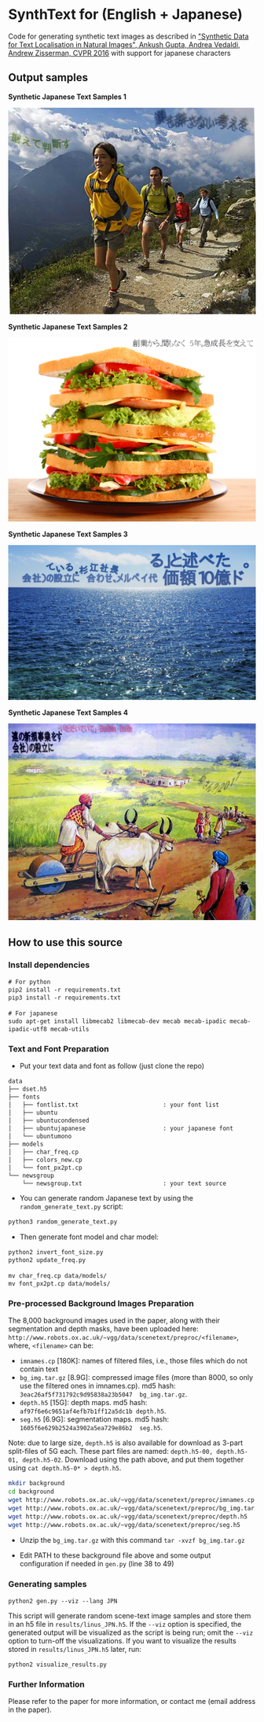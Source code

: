 # SynthText for (English + Japanese)
Code for generating synthetic text images as described in ["Synthetic Data for Text Localisation in Natural Images", Ankush Gupta, Andrea Vedaldi, Andrew Zisserman, CVPR 2016](http://www.robots.ox.ac.uk/~vgg/data/scenetext/) with support for japanese characters

## Output samples


**Synthetic Japanese Text Samples 1**

![Japanese example 1](results/sample1.png "Synthetic Japanese Text Samples 1")


**Synthetic Japanese Text Samples 2**

![Japanese example 2](results/sample2.png "Synthetic Japanese Text Samples 2")


**Synthetic Japanese Text Samples 3**

![Japanese example 3](results/sample3.png "Synthetic Japanese Text Samples 3")


**Synthetic Japanese Text Samples 4**

![Japanese example 4](results/sample4.png "Synthetic Japanese Text Samples 4")

## How to use this source

### Install dependencies

```
# For python
pip2 install -r requirements.txt
pip3 install -r requirements.txt

# For japanese
sudo apt-get install libmecab2 libmecab-dev mecab mecab-ipadic mecab-ipadic-utf8 mecab-utils
```

### Text and Font Preparation

- Put your text data and font as follow (just clone the repo)

```
data
├── dset.h5
├── fonts
│   ├── fontlist.txt                        : your font list
│   ├── ubuntu
│   ├── ubuntucondensed
│   ├── ubuntujapanese                      : your japanese font
│   └── ubuntumono
├── models
│   ├── char_freq.cp
│   ├── colors_new.cp
│   └── font_px2pt.cp
└── newsgroup
    └── newsgroup.txt                       : your text source
```

- You can generate random Japanese text by using the `random_generate_text.py` script:
```bash
python3 random_generate_text.py
```

- Then generate font model and char model:
```
python2 invert_font_size.py
python2 update_freq.py

mv char_freq.cp data/models/
mv font_px2pt.cp data/models/
```
### Pre-processed Background Images Preparation

The 8,000 background images used in the paper, along with their segmentation and depth masks, have been uploaded here:
`http://www.robots.ox.ac.uk/~vgg/data/scenetext/preproc/<filename>`, where, `<filename>` can be:

- `imnames.cp` [180K]: names of filtered files, i.e., those files which do not contain text
- `bg_img.tar.gz` [8.9G]: compressed image files (more than 8000, so only use the filtered ones in imnames.cp). md5 hash: `3eac26af5f731792c9d95838a23b5047  bg_img.tar.gz`.
- `depth.h5` [15G]: depth maps. md5 hash: `af97f6e6c9651af4efb7b1ff12a5dc1b depth.h5`.
- `seg.h5` [6.9G]: segmentation maps. md5 hash: `1605f6e629b2524a3902a5ea729e86b2  seg.h5`.

Note: due to large size, `depth.h5` is also available for download as 3-part split-files of 5G each.
These part files are named: `depth.h5-00, depth.h5-01, depth.h5-02`. Download using the path above, and put them together using `cat depth.h5-0* > depth.h5`.

```bash
mkdir background
cd background
wget http://www.robots.ox.ac.uk/~vgg/data/scenetext/preproc/imnames.cp
wget http://www.robots.ox.ac.uk/~vgg/data/scenetext/preproc/bg_img.tar.gz
wget http://www.robots.ox.ac.uk/~vgg/data/scenetext/preproc/depth.h5
wget http://www.robots.ox.ac.uk/~vgg/data/scenetext/preproc/seg.h5
```

- Unzip the `bg_img.tar.gz` with this command `tar -xvzf bg_img.tar.gz`

- Edit PATH to these background file above and some output configuration if needed in `gen.py` (line 38 to 49)

### Generating samples

```
python2 gen.py --viz --lang JPN
```

This script will generate random scene-text image samples and store them in an h5 file in `results/linus_JPN.h5`. If the `--viz` option is specified, the generated output will be visualized as the script is being run; omit the `--viz` option to turn-off the visualizations. If you want to visualize the results stored in  `results/linus_JPN.h5` later, run:

```
python2 visualize_results.py
```


### Further Information
Please refer to the paper for more information, or contact me (email address in the paper).

